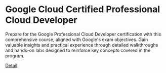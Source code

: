 # Google Cloud Certified Professional Cloud Developer

Prepare for the Google Professional Cloud Developer certification with this comprehensive course, aligned with Google's exam objectives. Gain valuable insights and practical experience through detailed walkthroughs and hands-on labs designed to reinforce key concepts covered in the program. 

[Detail](https://eduitfree.com/courses/google-cloud-certified-professional-cloud-developer)